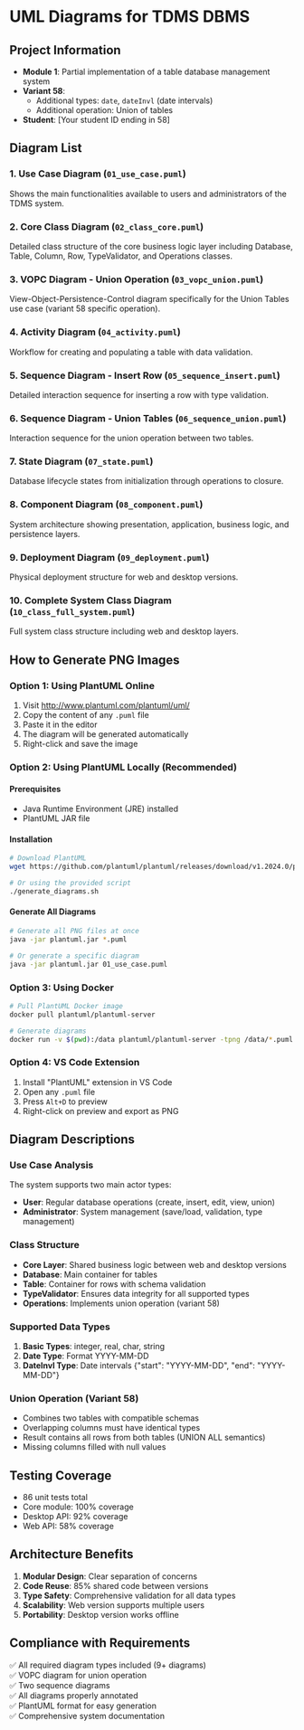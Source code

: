 # UML Diagrams for TDMS DBMS

## Project Information
- **Module 1**: Partial implementation of a table database management system
- **Variant 58**: 
  - Additional types: `date`, `dateInvl` (date intervals)
  - Additional operation: Union of tables
- **Student**: [Your student ID ending in 58]

## Diagram List

### 1. Use Case Diagram (`01_use_case.puml`)
Shows the main functionalities available to users and administrators of the TDMS system.

### 2. Core Class Diagram (`02_class_core.puml`)
Detailed class structure of the core business logic layer including Database, Table, Column, Row, TypeValidator, and Operations classes.

### 3. VOPC Diagram - Union Operation (`03_vopc_union.puml`)
View-Object-Persistence-Control diagram specifically for the Union Tables use case (variant 58 specific operation).

### 4. Activity Diagram (`04_activity.puml`)
Workflow for creating and populating a table with data validation.

### 5. Sequence Diagram - Insert Row (`05_sequence_insert.puml`)
Detailed interaction sequence for inserting a row with type validation.

### 6. Sequence Diagram - Union Tables (`06_sequence_union.puml`)
Interaction sequence for the union operation between two tables.

### 7. State Diagram (`07_state.puml`)
Database lifecycle states from initialization through operations to closure.

### 8. Component Diagram (`08_component.puml`)
System architecture showing presentation, application, business logic, and persistence layers.

### 9. Deployment Diagram (`09_deployment.puml`)
Physical deployment structure for web and desktop versions.

### 10. Complete System Class Diagram (`10_class_full_system.puml`)
Full system class structure including web and desktop layers.

## How to Generate PNG Images

### Option 1: Using PlantUML Online
1. Visit http://www.plantuml.com/plantuml/uml/
2. Copy the content of any `.puml` file
3. Paste it in the editor
4. The diagram will be generated automatically
5. Right-click and save the image

### Option 2: Using PlantUML Locally (Recommended)

#### Prerequisites
- Java Runtime Environment (JRE) installed
- PlantUML JAR file

#### Installation
```bash
# Download PlantUML
wget https://github.com/plantuml/plantuml/releases/download/v1.2024.0/plantuml-1.2024.0.jar -O plantuml.jar

# Or using the provided script
./generate_diagrams.sh
```

#### Generate All Diagrams
```bash
# Generate all PNG files at once
java -jar plantuml.jar *.puml

# Or generate a specific diagram
java -jar plantuml.jar 01_use_case.puml
```

### Option 3: Using Docker
```bash
# Pull PlantUML Docker image
docker pull plantuml/plantuml-server

# Generate diagrams
docker run -v $(pwd):/data plantuml/plantuml-server -tpng /data/*.puml
```

### Option 4: VS Code Extension
1. Install "PlantUML" extension in VS Code
2. Open any `.puml` file
3. Press `Alt+D` to preview
4. Right-click on preview and export as PNG

## Diagram Descriptions

### Use Case Analysis
The system supports two main actor types:
- **User**: Regular database operations (create, insert, edit, view, union)
- **Administrator**: System management (save/load, validation, type management)

### Class Structure
- **Core Layer**: Shared business logic between web and desktop versions
- **Database**: Main container for tables
- **Table**: Container for rows with schema validation
- **TypeValidator**: Ensures data integrity for all supported types
- **Operations**: Implements union operation (variant 58)

### Supported Data Types
1. **Basic Types**: integer, real, char, string
2. **Date Type**: Format YYYY-MM-DD
3. **DateInvl Type**: Date intervals {"start": "YYYY-MM-DD", "end": "YYYY-MM-DD"}

### Union Operation (Variant 58)
- Combines two tables with compatible schemas
- Overlapping columns must have identical types
- Result contains all rows from both tables (UNION ALL semantics)
- Missing columns filled with null values

## Testing Coverage
- 86 unit tests total
- Core module: 100% coverage
- Desktop API: 92% coverage  
- Web API: 58% coverage

## Architecture Benefits
1. **Modular Design**: Clear separation of concerns
2. **Code Reuse**: 85% shared code between versions
3. **Type Safety**: Comprehensive validation for all data types
4. **Scalability**: Web version supports multiple users
5. **Portability**: Desktop version works offline

## Compliance with Requirements
✅ All required diagram types included (9+ diagrams)  
✅ VOPC diagram for union operation  
✅ Two sequence diagrams  
✅ All diagrams properly annotated  
✅ PlantUML format for easy generation  
✅ Comprehensive system documentation